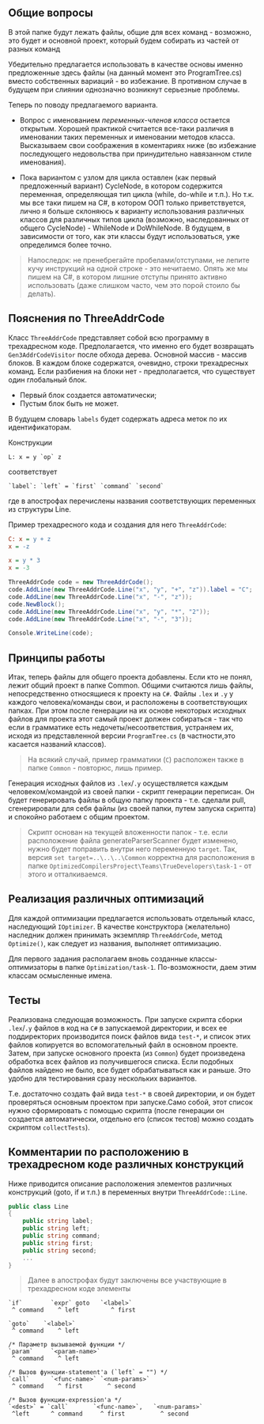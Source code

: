 ## Общие вопросы

В этой папке будут лежать файлы, общие для всех команд - возможно, это будет и основной проект, который будем собирать из частей от разных команд

Убедительно предлагается использовать в качестве основы именно предложенные здесь файлы (на данный момент это ProgramTree.cs) вместо собственных вариаций - во избежание.
В противном случае в будущем при слиянии однозначно возникнут серьезные проблемы.

Теперь по поводу предлагаемого варианта.

- Вопрос с именованием _переменных-членов класса_ остается открытым. Хорошей практикой считается все-таки различия в именовании таких переменных и именовании методов класса. Высказываем свои соображения в коментариях ниже (во избежание последующего недовольства при принудительно навязанном стиле именования).

- Пока вариантом с узлом для цикла оставлен (как первый предложенный вариант) CycleNode, в котором содержится переменная, определяющая тип цикла (while, do-while и т.п.). Но т.к. мы все таки пишем на C#, в котором ООП только приветствуется, лично я больше склоняюсь к варианту использования различных классов для различных типов цикла (возможно, наследованных от общего CycleNode) - WhileNode и DoWhileNode. В будущем, в зависимости от того, как эти классы будут использоваться, уже определимся более точно.

> Напоследок: не пренебрегайте пробелами/отступами, не лепите кучу инструкций на одной строке - это нечитаемо. Опять же мы пишем на C#, в котором лишние отступы принято активно использовать (даже слишком часто, чем это порой стоило бы делать).

## Пояснения по ThreeAddrCode

Класс `ThreeAddrCode` представляет собой всю программу в трехадресном коде. Предполагается, что именно его будет возвращать `Gen3AddrCodeVisitor` после обхода дерева. Основной массив - массив блоков. В каждом блоке содержатся, очевидно, строки трехадресных команд. Если разбиения на блоки нет - предполагается, что существует один глобальный блок.

- Первый блок создается автоматически;
- Пустым блок быть не может.

В будущем словарь `labels` будет содержать адреса меток по их идентификаторам.

Конструкции
```
L: x = y `op` z
```
соответствует
```
`label`: `left` = `first` `command` `second`
```
где в апострофах перечислены названия соответствующих переменных из структуры Line.

Пример трехадресного кода и создания для него `ThreeAddrCode`:
```ini
C: x = y + z
x = -z

x = y * 3
x = -3
```

```cs
ThreeAddrCode code = new ThreeAddrCode();
code.AddLine(new ThreeAddrCode.Line("x", "y", "+", "z")).label = "C";
code.AddLine(new ThreeAddrCode.Line("x", "-", "z"));
code.NewBlock();
code.AddLine(new ThreeAddrCode.Line("x", "y", "*", "2"));
code.AddLine(new ThreeAddrCode.Line("x", "-", "3"));

Console.WriteLine(code);
```

## Принципы работы

Итак, теперь файлы для общего проекта добавлены. Если кто не понял, лежит общий проект в папке Common. Общими считаются лишь файлы, непосредственно относящиеся к проекту на `C#`. Файлы `.lex` и `.y` у каждого человека/команды свои, и расположены в соответствующих папках. При этом после генерации на их основе некоторых исходных файлов для проекта этот самый проект должен собираться - так что если в грамматике есть недочеты/несоответствия, устраняем их, исходя из представленной версии `ProgramTree.cs` (в частности,это касается названий классов).

> На всякий случай, пример грамматики (`C`) расположен также в папке `Common` - повторюс, лишь пример.

Генерация исходных файлов из `.lex`/`.y` осуществляется каждым человеком/командой из своей папки - скрипт генерации переписан. Он будет генерировать файлы в общую папку проекта - т.е. сделали pull, сгенерировали для себя файлы (из своей папки, путем запуска скрипта) и спокойно работаем с общим проектом.

> Скрипт основан на текущей вложенности папок - т.е. если расположение файла generateParserScanner будет изменено, нужно будет поправить внутри него переменную `target`. Так, версия `set target=..\..\..\Common` корректна для расположения в папке `OptimizedCompilersProject\Teams\TrueDevelopers\task-1` - от этого и отталкиваемся.

## Реализация различных оптимизаций

Для каждой оптимизации предлагается использовать отдельный класс, наследующий `IOptimizer`. В качестве конструктора (желательно) наследник должен принимать экземпляр `ThreeAddrCode`, метод `Optimize()`, как следует из названия, выполняет оптимизацию.

Для первого задания располагаем вновь созданные классы-оптимизаторы в папке `Optimization/task-1`. По-возможности, даем этим классам осмысленные имена.

## Тесты

Реализована следующая возможность. При запуске скрипта сборки `.lex`/`.y` файлов в код на `C#` в запускаемой директории, и всех ее поддиректорих производится поиск файлов вида `test-*`, и список этих файлов копируется во вспомогательный файл в основном проекте. Затем, при запуске основного проекта (из `Common`) будет произведена обработка всех файлов из получившегося списка. Если подобных файлов найдено не было, все будет обрабатываться как и раньше. Это удобно для тестирования сразу нескольких вариантов.

Т.е. достаточно создать фай вида `test-*` в своей директории, и он будет проверяться основным проектом при запуске.Само собой, этот список нужно сформировать с помощью скрипта (после генерации он создается автоматически, отдельно его (список тестов) можно создать скриптом `collectTests`).

## Комментарии по расположению в трехадресном коде различных конструкций

Ниже приводится описание расположения элементов различных конструкций (goto, if и т.п.) в переменных внутри `ThreeAddrCode::Line`.
```cs
public class Line
{
    public string label;
    public string left;
    public string command;
    public string first;
    public string second;
    ...
}
```

>Далее в апострофах будут заключены все участвующие в трехадресном коде элементы

```
`if`        `expr` goto   `<label>`
 ^ command    ^ left         ^ first
```
```
`goto`    `<label>`
 ^ command    ^ left
```
```
/* Параметр вызываемой функции */
`param`     `<param-name>`
 ^ command    ^ left
```
```
/* Вызов функции-statement'а (`left` = "") */
`call`      `<func-name>` `<num-params>`
 ^ command    ^ first       ^ second
```
```
/* Вызов функции-expression'а */
`<dest>` = `call`		`<func-name>`,   `<num-params>`
 ^left	    ^ command     ^ first          ^ second
```

